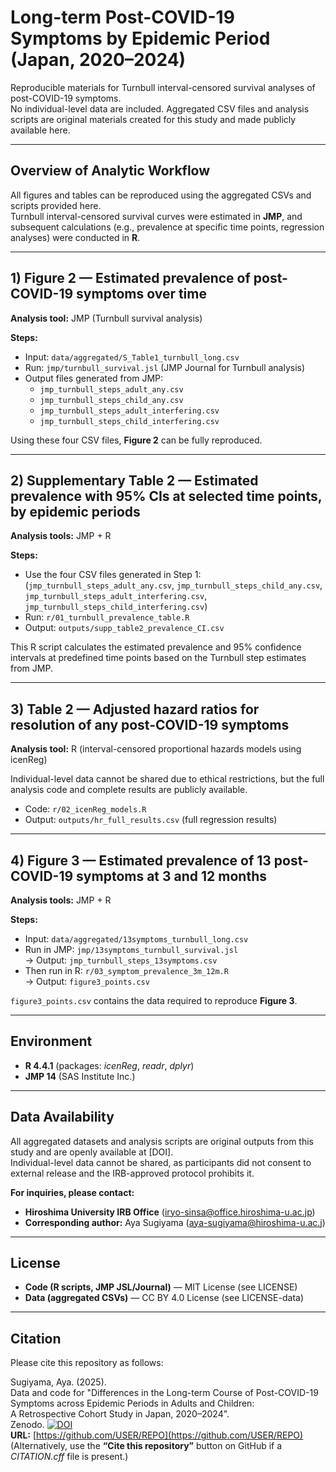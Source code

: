 # Long-term Post-COVID-19 Symptoms by Epidemic Period (Japan, 2020–2024)

Reproducible materials for Turnbull interval-censored survival analyses of post-COVID-19 symptoms.  
No individual-level data are included. Aggregated CSV files and analysis scripts are original materials created for this study and made publicly available here.

---

## Overview of Analytic Workflow

All figures and tables can be reproduced using the aggregated CSVs and scripts provided here.  
Turnbull interval-censored survival curves were estimated in **JMP**, and subsequent calculations (e.g., prevalence at specific time points, regression analyses) were conducted in **R**.

---

## 1) Figure 2 — Estimated prevalence of post-COVID-19 symptoms over time

**Analysis tool:** JMP (Turnbull survival analysis)

**Steps:**
- Input: `data/aggregated/S_Table1_turnbull_long.csv`  
- Run: `jmp/turnbull_survival.jsl` (JMP Journal for Turnbull analysis)  
- Output files generated from JMP:  
  - `jmp_turnbull_steps_adult_any.csv`  
  - `jmp_turnbull_steps_child_any.csv`  
  - `jmp_turnbull_steps_adult_interfering.csv`  
  - `jmp_turnbull_steps_child_interfering.csv`  

Using these four CSV files, **Figure 2** can be fully reproduced.  

---

## 2) Supplementary Table 2 — Estimated prevalence with 95% CIs at selected time points, by epidemic periods

**Analysis tools:** JMP + R

**Steps:**
- Use the four CSV files generated in Step 1:  
  (`jmp_turnbull_steps_adult_any.csv`, `jmp_turnbull_steps_child_any.csv`,  
  `jmp_turnbull_steps_adult_interfering.csv`, `jmp_turnbull_steps_child_interfering.csv`)
- Run: `r/01_turnbull_prevalence_table.R`  
- Output: `outputs/supp_table2_prevalence_CI.csv`  

This R script calculates the estimated prevalence and 95% confidence intervals at predefined time points based on the Turnbull step estimates from JMP.

---

## 3) Table 2 — Adjusted hazard ratios for resolution of any post-COVID-19 symptoms

**Analysis tool:** R (interval-censored proportional hazards models using icenReg)

Individual-level data cannot be shared due to ethical restrictions, but the full analysis code and complete results are publicly available.

- Code: `r/02_icenReg_models.R`  
- Output: `outputs/hr_full_results.csv` (full regression results)

---

## 4) Figure 3 — Estimated prevalence of 13 post-COVID-19 symptoms at 3 and 12 months

**Analysis tools:** JMP + R

**Steps:**
- Input: `data/aggregated/13symptoms_turnbull_long.csv`  
- Run in JMP: `jmp/13symptoms_turnbull_survival.jsl`  
  → Output: `jmp_turnbull_steps_13symptoms.csv`  
- Then run in R: `r/03_symptom_prevalence_3m_12m.R`  
  → Output: `figure3_points.csv`  

`figure3_points.csv` contains the data required to reproduce **Figure 3**.

---

## Environment

- **R 4.4.1** (packages: *icenReg*, *readr*, *dplyr*)  
- **JMP 14** (SAS Institute Inc.)

---

## Data Availability

All aggregated datasets and analysis scripts are original outputs from this study and are openly available at [DOI].  
Individual-level data cannot be shared, as participants did not consent to external release and the IRB-approved protocol prohibits it.  

**For inquiries, please contact:**  
- **Hiroshima University IRB Office** (iryo-sinsa@office.hiroshima-u.ac.jp)  
- **Corresponding author:** Aya Sugiyama (aya-sugiyama@hiroshima-u.ac.j)
---

## License

- **Code (R scripts, JMP JSL/Journal)** — MIT License (see LICENSE)  
- **Data (aggregated CSVs)** — CC BY 4.0 License (see LICENSE-data)

---

## Citation

Please cite this repository as follows:

Sugiyama, Aya. (2025).  
Data and code for "Differences in the Long-term Course of Post-COVID-19 Symptoms across Epidemic Periods in Adults and Children:  
A Retrospective Cohort Study in Japan, 2020–2024".  
Zenodo. [![DOI](https://zenodo.org/badge/1069976469.svg)](https://doi.org/10.5281/zenodo.17375257)  
**URL:** [https://github.com/USER/REPO](https://github.com/USER/REPO)
(Alternatively, use the **“Cite this repository”** button on GitHub if a *CITATION.cff* file is present.)
